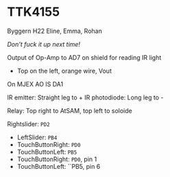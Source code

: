 # TTK4155

Byggern H22
Eline, Emma, Rohan


*Don't fuck it up next time!*

Output of Op-Amp to AD7 on shield for reading IR light
- Top on the left, orange wire, Vout

On MJEX AO IS DA1

IR emitter: Straight leg to +
IR photodiode: Long leg to -

Relay: Top right to AtSAM, top left to soloide

 Rightslider: ``PD2``
 - LeftSlider: ``PB4``
 - TouchButtonRight: ``PD0``
 - TouchButtonLeft: ``PB5``
 - TouchButtonRight: ``PD0``, pin 1
 - TouchButtonLeft: ``PB5, pin 6

